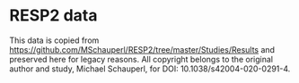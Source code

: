 # RESP2 data

This data is copied from https://github.com/MSchauperl/RESP2/tree/master/Studies/Results and preserved here for legacy reasons. All copyright belongs to the original author and study, Michael Schauperl, for DOI: 10.1038/s42004-020-0291-4. 
